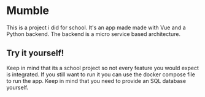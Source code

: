 # Mumble

This is a project i did for school. It's an app made made with Vue and a Python backend. The backend is a micro service based architecture.

## Try it yourself!

Keep in mind that its a school project so not every feature you would expect is integrated. If you still want to run it you can use the docker compose file to run the app. Keep in mind that you need to provide an SQL database yourself.
